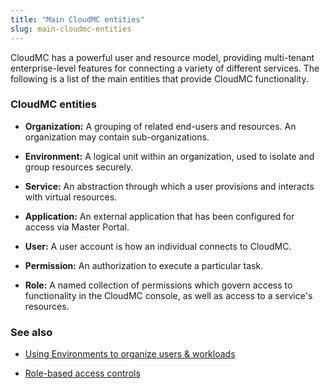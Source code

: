 ```yaml
---
title: "Main CloudMC entities"
slug: main-cloudmc-entities
---
```



CloudMC has a powerful user and resource model, providing multi-tenant enterprise-level features for connecting a variety of different services.  The following is a list of the main entities that provide CloudMC functionality.

### CloudMC entities

- **Organization:** A grouping of related end-users and resources.  An organization may contain sub-organizations.

- **Environment:** A logical unit within an organization, used to isolate and group resources securely.

- **Service:** An abstraction through which a user provisions and interacts with virtual resources.

- **Application:** An external application that has been configured for access via Master Portal.

- **User:** A user account is how an individual connects to CloudMC.

- **Permission:** An authorization to execute a particular task.

- **Role:** A named collection of permissions which govern access to functionality in the CloudMC console, as well as access to a service's resources.

### See also

   - [Using Environments to organize users & workloads](environments-to-organize-workloads-and-users.md)

   - [Role-based access controls](../administration/rbac.md)
